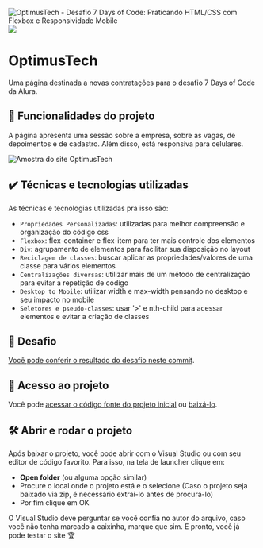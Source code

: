 ![OptimusTech - Desafio 7 Days of Code: Praticando HTML/CSS com Flexbox e Responsividade Mobile](https://github.com/user-attachments/assets/af404a4e-3426-464b-85ef-0c373d1fd13d)
![](https://img.shields.io/github/license/alura-cursos/android-com-kotlin-personalizando-ui)

# OptimusTech

Uma página destinada a novas contratações para o desafio 7 Days of Code da Alura.

## 🔨 Funcionalidades do projeto

A página apresenta uma sessão sobre a empresa, sobre as vagas, de depoimentos e de cadastro. Além disso, está responsiva para celulares.

![Amostra do site OptimusTech](https://github.com/user-attachments/assets/403d1da0-f122-43cf-83e4-3aa968f4748d)

## ✔️ Técnicas e tecnologias utilizadas

As técnicas e tecnologias utilizadas pra isso são:

- `Propriedades Personalizadas`: utilizadas para melhor compreensão e organização do código css
- `Flexbox`: flex-container e flex-item para ter mais controle dos elementos
- `Div`: agrupamento de elementos para facilitar sua disposição no layout
- `Reciclagem de classes`: buscar aplicar as propriedades/valores de uma classe para vários elementos
- `Centralizações diversas`: utilizar mais de um método de centralização para evitar a repetição de código
- `Desktop to Mobile`: utilizar width e max-width pensando no desktop e seu impacto no mobile
- `Seletores e pseudo-classes`: usar '>' e nth-child para acessar elementos e evitar a criação de classes

## 🎯 Desafio

[Você pode conferir o resultado do desafio neste commit](https://github.com/FernandoCarre/OptimusTech/commit/69ea4baea2006c1562797663bdcc9a5ab1cf6d93).

## 📁 Acesso ao projeto

Você pode [acessar o código fonte do projeto inicial](https://github.com/FernandoCarre/OptimusTech) ou [baixá-lo](https://github.com/FernandoCarre/OptimusTech/archive/refs/heads/main.zip).

## 🛠️ Abrir e rodar o projeto

Após baixar o projeto, você pode abrir com o Visual Studio ou com seu editor de código favorito. Para isso, na tela de launcher clique em:

- **Open folder** (ou alguma opção similar)
- Procure o local onde o projeto está e o selecione (Caso o projeto seja baixado via zip, é necessário extraí-lo antes de procurá-lo)
- Por fim clique em OK

O Visual Studio deve perguntar se você confia no autor do arquivo, caso você não tenha marcado a caixinha, marque que sim. E pronto, você já pode testar o site 🏆 
